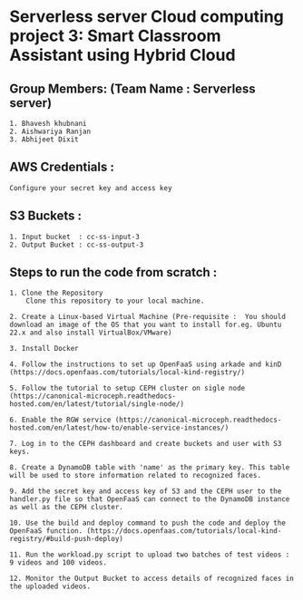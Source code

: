 #  Serverless server Cloud computing project 3: Smart Classroom Assistant using Hybrid Cloud

## Group Members: (Team Name : Serverless server)
    1. Bhavesh khubnani
    2. Aishwariya Ranjan
    3. Abhijeet Dixit

## AWS Credentials :
    Configure your secret key and access key

## S3 Buckets : 
    1. Input bucket  : cc-ss-input-3
    2. Output Bucket : cc-ss-output-3

## Steps to run the code from scratch :

    1. Clone the Repository
        Clone this repository to your local machine.

    2. Create a Linux-based Virtual Machine (Pre-requisite :  You should download an image of the OS that you want to install for.eg. Ubuntu 22.x and also install VirtualBox/VMware)

    3. Install Docker
    
    4. Follow the instructions to set up OpenFaaS using arkade and kinD (https://docs.openfaas.com/tutorials/local-kind-registry/)
	
    5. Follow the tutorial to setup CEPH cluster on sigle node (https://canonical-microceph.readthedocs-hosted.com/en/latest/tutorial/single-node/)

    6. Enable the RGW service (https://canonical-microceph.readthedocs-hosted.com/en/latest/how-to/enable-service-instances/)

    7. Log in to the CEPH dashboard and create buckets and user with S3 keys.

    8. Create a DynamoDB table with 'name' as the primary key. This table will be used to store information related to recognized faces.
    
    9. Add the secret key and access key of S3 and the CEPH user to the handler.py file so that OpenFaaS can connect to the DynamoDB instance as well as the CEPH cluster.

    10. Use the build and deploy command to push the code and deploy the OpenFaaS function. (https://docs.openfaas.com/tutorials/local-kind-registry/#build-push-deploy)

    11. Run the workload.py script to upload two batches of test videos : 9 videos and 100 videos.
    
    12. Monitor the Output Bucket to access details of recognized faces in the uploaded videos.
